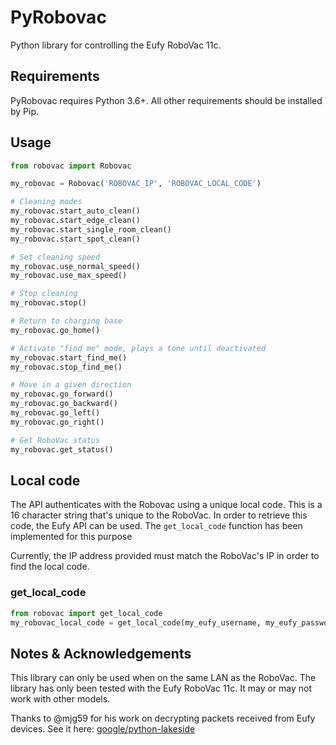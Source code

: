 # PyRobovac
Python library for controlling the Eufy RoboVac 11c.

## Requirements
PyRobovac requires Python 3.6+. All other requirements should be installed by Pip.

## Usage
```python
from robovac import Robovac

my_robovac = Robovac('ROBOVAC_IP', 'ROBOVAC_LOCAL_CODE')

# Cleaning modes
my_robovac.start_auto_clean()
my_robovac.start_edge_clean()
my_robovac.start_single_room_clean()
my_robovac.start_spot_clean()

# Set cleaning speed
my_robovac.use_normal_speed()
my_robovac.use_max_speed()

# Stop cleaning
my_robovac.stop()

# Return to charging base
my_robovac.go_home()

# Activate "find me" mode, plays a tone until deactivated
my_robovac.start_find_me()
my_robovac.stop_find_me()

# Move in a given direction
my_robovac.go_forward()
my_robovac.go_backward()
my_robovac.go_left()
my_robovac.go_right()

# Get RoboVac status
my_robovac.get_status()
```

## Local code
The API authenticates with the Robovac using a unique local code.
This is a 16 character string that's unique to the RoboVac. In order to
retrieve this code, the Eufy API can be used. The `get_local_code` function
has been implemented for this purpose

Currently, the IP address provided must match the RoboVac's IP in order
to find the local code.

### get_local_code
```python
from robovac import get_local_code
my_robovac_local_code = get_local_code(my_eufy_username, my_eufy_password, ip_of_my_robovac)
```


## Notes & Acknowledgements
This library can only be used when on the same LAN as the RoboVac.
The library has only been tested with the Eufy RoboVac 11c. It may or
may not work with other models.

Thanks to @mjg59 for his work on decrypting packets received
from Eufy devices. See it here: [google/python-lakeside](https://github.com/google/python-lakeside)
